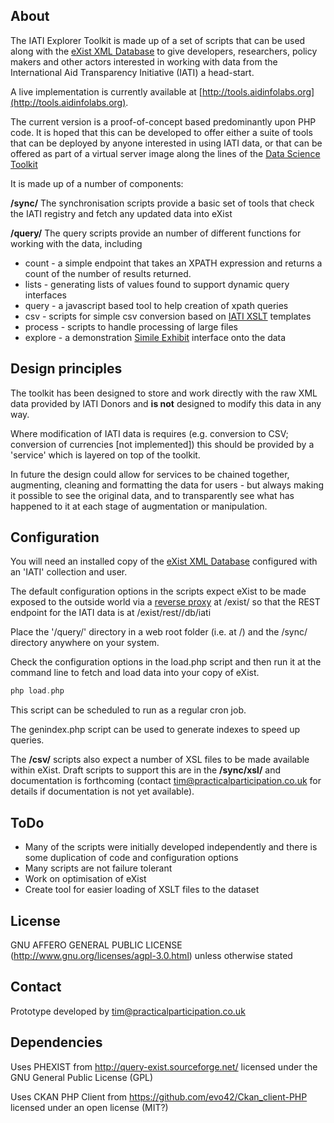 ## About

The IATI Explorer Toolkit is made up of a set of scripts that can be used along with the [eXist XML Database](http://exist-db.org) to give developers, researchers, policy makers and other actors interested in working with data from the International Aid Transparency Initiative (IATI) a head-start.

A live implementation is currently available at [http://tools.aidinfolabs.org](http://tools.aidinfolabs.org). 

The current version is a proof-of-concept based predominantly upon PHP code. It is hoped that this can be developed to offer either a suite of tools that can be deployed by anyone interested in using IATI data, or that can be offered as part of a virtual server image along the lines of the [Data Science Toolkit](http://datasciencetoolkit.org)

It is made up of a number of components:

**/sync/**
The synchronisation scripts provide a basic set of tools that check the IATI registry and fetch any updated data into eXist

**/query/** 
The query scripts provide an number of different functions for working with the data, including
* count - a simple endpoint that takes an XPATH expression and returns a count of the number of results returned.
* lists - generating lists of values found to support dynamic query interfaces
* query - a javascript based tool to help creation of xpath queries
* csv - scripts for simple csv conversion based on [IATI XSLT](https://github.com/aidinfolabs/IATI-XSLT) templates
* process - scripts to handle processing of large files
* explore - a demonstration [Simile Exhibit](http://www.simile-widgets.org/exhibit/) interface onto the data

## Design principles

The toolkit has been designed to store and work directly with the raw XML data provided by IATI Donors and **is not** designed to modify this data in any way. 

Where modification of IATI data is requires (e.g. conversion to CSV; conversion of currencies [not implemented]) this should be provided by a 'service' which is layered on top of the toolkit.

In future the design could allow for services to be chained together, augmenting, cleaning and formatting the data for users - but always making it possible to see the original data, and to transparently see what has happened to it at each stage of augmentation or manipulation. 

## Configuration

You will need an installed copy of the [eXist XML Database](http://exist-db.org) configured with an 'IATI' collection and user.

The default configuration options in the scripts expect eXist to be made exposed to the outside world via a [reverse proxy](http://demo.exist-db.org/exist/production_web_proxying.xml) at /exist/ so that the REST endpoint for the IATI data is at /exist/rest//db/iati 

Place the '/query/' directory in a web root folder (i.e. at /) and the /sync/ directory anywhere on your system. 

Check the configuration options in the load.php script and then run it at the command line to fetch and load data into your copy of eXist.

```php
php load.php
```

This script can be scheduled to run as a regular cron job.

The genindex.php script can be used to generate indexes to speed up queries. 

The **/csv/** scripts also expect a number of XSL files to be made available within eXist. Draft scripts to support this are in the **/sync/xsl/** and documentation is forthcoming (contact tim@practicalparticipation.co.uk for details if documentation is not yet available).

## ToDo

* Many of the scripts were initially developed independently and there is some duplication of code and configuration options
* Many scripts are not failure tolerant
* Work on optimisation of eXist 
* Create tool for easier loading of XSLT files to the dataset

## License

GNU AFFERO GENERAL PUBLIC LICENSE (http://www.gnu.org/licenses/agpl-3.0.html) unless otherwise stated

## Contact

Prototype developed by tim@practicalparticipation.co.uk

## Dependencies

Uses PHEXIST from http://query-exist.sourceforge.net/ licensed under the GNU General Public License (GPL)

Uses CKAN PHP Client from https://github.com/evo42/Ckan_client-PHP licensed under an open license (MIT?)
